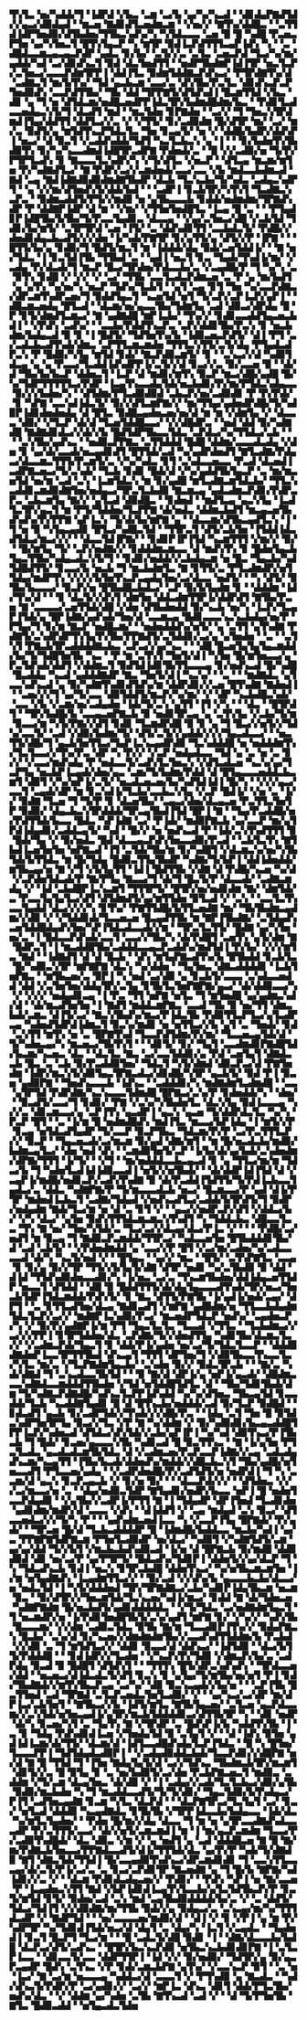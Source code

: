 ▜▚▜▃▝▅▞▚▟▟▞▜▝▐▟▛▟▝▞▙▃▝▃▆▝▃▞▙▝▄▞▚▞▚▃▟▝▝▟▊▟▄▛▇▟▜▟▞▞▄▃▞▟▉▟▄▟▝▝▆▃▅▝▇▟▊▟▜▃▅▟▆▃▆▝▝▞▅▞▞▝▇▜▚▞▟▟█▃▝▝▃▜▜▟▐▟▛▜▅▟▉▞▟▜▙▟▅▞▜▜▙▃▚▟▚▞▚▝▚▜▟▃▃▃▝▃▅▝█▝█▝▚▟█▝▛▃▅▃▛▜▅▝▄▞▚▜▅▃▜▝█▜▚▜▄▃▛▝▚▝▆▜▛▝▉▟▐▃▛▟▜▜▜▃▄▛▐▟▚▝▚▝▝▃▝▟█▟▃▃▆▃▄▃▄▃▛▟▛▝▄▟▃▝▊▞▙▞▝▃▜▞▞▃▝▃▜▃▝▃▅▃▛▟▝▜▃▞▚▞▆▞▄▟▟▞▚▟▝▃▞▟▊▟▚▃▜▝▉▟▝▟▃▜▅▟▜▜▝▝▅▟▛▜▙▟▆▛▐▟▐▜▛▝▅▃▜▃▛▞▃▜▅▃▞▃▃▃▛▟▆▜▛▛▐▝▟▟▐▜▃▝▉▟▆▜▟▟▇▃▛▟▚▃▞▝▛▜▛▟▇▜▚▞▟▝▃▟▇▃▜▝▆▞▙▜▚▞▝▜▟▝▄▃▙▃▆▝▃▃▞▃▝▟▚▜▙▞▛▃▜▃▝▟▊▟▚▃▛▃▛▜▅▟▉▟▚▝▃▃▛▟▜▜▙▞▝▜▙▝▟▟▝▜▛▛▇▜▞▟▜▟▚▟▐▝█▃▆▜▜▟▝▞▙▃▝▟▊▝▄▝▜▝▅▝▟▜▟▃▆▞▅▟█▃▅▟▛▛▐▟▃▜▛▞▙▟▆▟█▟▆▞▙▃▝▝▛▟▊▜▃▟▃▃▅▟▄▃▚▜▞▜▝▟▃▟▜▝▆▟▝▝▆▃▜▟▅▝▊▛▇▟▅▝▝▃▞▞▝▜▝▜▅▃▚▜▛▟▆▟▐▜▄▞▟▟▜▜▝▟▟▜▃▞▞▃▝▞▝▞▜▜▞▝▊▞▃▟▉▟▆▝█▞▟▜▛▝▆▞▝▃▞▝▆▞▃▝▉▟▜▞▄▝▆▜▟▜▚▃▛▜▟▃▜▃▝▜▅▝▊▃▄▜▞▝▅▝▞▝▟▟█▞▙▟▛▞▟▟▚▛▐▝▅▃▞▝▟▝▉▃▜▝▞▃▟▟▚▟▟▞▜▟▜▝▚▃▜▃▙▃▚▝▄▝▐▝▝▝▊▞▙▟▅▜▚▜▙▟▉▜▚▝▊▞▚▞▚▃▃▟▆▟▐▟█▜▛▃▟▛▇▝▛▟▅▟▞▃▝▝█▝▞▞▃▟▉▞▅▝▜▞▛▞▛▜▛▜▃▟▚▝▊▝▇▃▃▃▜▃▚▟▛▞▚▝▞▜▞▟▜▃▝▞▅▃▛▝▝▟▜▃▄▝▆▃▆▞▆▜▅▝▛▞▚▟▇▟▜▃▞▝▇▝▛▟▛▞▃▞▞▃▆▟▅▟▞▃▃▞▃▃▝▞▙▝▆▟▃▃▙▟▆▃▟▝▇▟▝▃▄▝▇▟▐▟▇▟▉▟▉▟▆▟▇▜▙▟▛▝▟▃▙▝▜▃▚▃▙▞▜▞▚▟▃▝▃▟▄▃▚▟▛▜▝▝▄▝▞▞▆▞▟▜▅▟▚▜▞▟▟▞▙▟▝▝▝▃▟▛▐▝▊▃▙▜▛▞▚▜▚▜▝▜▃▟▇▃▚▃▛▃▝▝▉▟▆▃▟▟▜▞▛▜▞▞▆▟▉▝▅▝▄▜▙▃▃▃▙▝▊▟▟▞▅▟▆▟▆▞▜▛▇▟▚▟▛▝▛▝▟▟▇▛▐▟▛▝▟▝▆▝▝▞▆▞▝▞▜▜▅▜▅▟█▜▃▝▐▃▄▝█▝▃▝▝▝▛▜▄▟▊▛▐▟█▜▙▞▙▜▙▞▜▞▛▃▃▜▄▟▊▃▝▟▃▃▄▝▝▞▄▞▃▜▅▃▞▟█▝▞▃▙▜▟▝▜▟▊▞▙▞▆▜▞▝▃▜▛▜▛▟▝▃▅▝▐▜▞▝▃▝▟▟▚▟▊▜▜▝▃▃▙▟▃▜▞▝▛▟█▞▞▟▅▟▊▟▄▃▙▃▟▜▞▞▞▟▅▝▐▞▚▟▞▛▇▜▛▝▊▞▄▜▜▞▄▝▟▜▞▞▛▝▐▛▇▝▝▝█▜▜▞▙▞▄▝▊▟▉▞▜▝█▟▜▞▆▃▜▝▆▝▐▟▟▟▞▟▄▝▉▟▞▃▅▜▟▟▐▞▝▝▇▝▅▞▜▟▃▝▐▝▊▃▜▟▐▜▙▝▜▜▙▟▝▃▝▝▄▟▐▝▅▃▜▝▊▃▝▜▄▟▞▜▚▟▐▞▆▞▝▞▃▟▄▝▛▞▟▃▟▞▜▝▆▃▛▝█▃▞▜▛▟▅▞▛▟▃▃▙▞▃▝▞▃▄▟█▞▛▝▜▝▚▞▚▝▃▝▉▜▚▝▊▟█▝▞▝▞▞▝▞▝▃▞▝▜▜▙▝▃▃▜▃▟▃▛▟▆▃▅▝▃▝▛▝▄▝▆▞▙▟▜▝▄▝▄▜▚▝▚▞▅▞▚▝▅▃▛▝▜▟▚▞▜▃▙▜▝▝▄▜▝▃▄▝▊▜▝▜▅▝▚▞▃▃▛▟▇▃▞▟▛▃▆▜▚▟▛▃▅▞▜▝▉▟▟▜▄▃▜▝▚▃▅▜▟▝▅▜▝▜▞▃▛▞▃▛▐▃▛▞▄▛▐▝▝▟█▃▆▃▅▟▄▝█▜▃▟▝▝▟▃▆▞▅▞▄▃▃▜▙▞▜▟▆▜▄▝▃▟▝▟▉▃▞▟▛▟▄▝█▝▛▝▊▜▞▟▆▟▜▃▆▃▞▝▇▝▄▟▇▟█▝▆▛▐▃▙▞▝▜▚▞▞▝▊▟▊▃▃▟▟▜▄▃▅▃▙▟▐▝▝▞▛▟▚▝▃▟▚▞▝▝▃▃▙▞▛▟▟▜▚▃▛▃▝▃▛▞▟▟▊▜▙▞▛▃▚▝▊▝▅▃▙▟▆▞▙▟▄▃▟▝▉▝▊▝▐▝█▟▜▞▝▜▟▜▅▜▚▞▙▝▐▟▉▃▅▃▛▟▜▞▝▟▐▝▛▜▝▃▞▃▟▃▙▃▟▜▚▟▞▟▆▃▝▃▛▜▜▃▆▃▆▟▅▝▜▜▜▃▚▜▜▞▃▜▞▟▄▝▛▜▄▟▃▟▛▃▚▝▛▝█▟▉▞▚▜▄▝▆▜▟▝▊▟▞▝▇▃▛▟▉▃▆▜▞▝▊▝▝▃▚▃▞▞▟▝▚▟▉▜▟▃▄▝▄▝▄▝▛▃▃▞▜▃▟▟▐▟▚▟▛▛▐▞▃▜▞▞▟▝▊▃▞▞▃▝▉▞▃▃▅▝▉▝▝▟▞▟▝▜▙▞▙▞▙▃▛▝▟▟▅▃▜▝▐▃▛▝▟▝▆▟▊▞▆▜▚▝▉▃▛▝▆▃▞▟█▞▄▟█▝█▞▚▞▜▟▛▜▜▜▜▜▃▞▛▟▛▝▐▃▄▜▚▃▃▟▄▜▟▞▅▃▙▟▊▞▛▞▆▞▛▜▟▃▚▟▄▃▃▝▉▞▞▞▙▟▅▞▚▝▝▟▜▟▆▞▛▜▃▟▉▟▉▟▝▃▙▃▛▞▅▞▃▟▉▟▊▝▛▝▛▞▛▟▞▝▊▝▚▛▇▝▃▃▚▟▐▟▃▜▞▝▉▞▞▟▜▃▆▛▇▞▞▝▆▞▜▜▄▞▄▟▅▟▛▟█▞▜▞▚▟▉▛▐▟▊▟▅▟▅▟▄▝▟▝█▜▃▝▉▟█▃▄▟▅▃▅▞▅▞▟▝▆▝▆▝▞▟▆▜▄▝▞▝▟▃▃▃▝▟▉▞▝▞▜▃▛▝▟▞▟▝▜▃▅▜▟▟█▃▃▞▝▞▞▟█▟▛▃▝▝▅▟▝▟▟▝▉▞▚▟▇▟█▝▇▟▇▟▊▟▃▞▞▟▞▞▙▝█▟▜▟▛▜▙▃▃▜▟▃▝▃▛▟▃▞▚▞▜▜▟▃▞▃▙▝▝▝▝▃▚▜▙▞▄▟▚▃▝▝▅▟▉▃▛▛▇▃▝▃▜▜▟▟▟▝█▟█▝▟▟▆▞▃▃▃▟▃▟▄▝▞▟▅▝▊▝▄▞▟▞▃▃▟▞▅▃▄▟▊▟▜▝█▜▜▟▞▃▟▝▚▞▄▟▛▟▅▟▜▝▇▜▃▟▇▞▛▟▄▃▞▟▃▃▆▃▜▜▜▞▛▃▆▜▞▃▝▞▚▞▚▟▃▝▊▜▝▃▚▟▃▃▅▃▃▝▛▃▟▝▟▃▅▟▐▃▟▛▇▃▅▃▞▜▞▃▚▟▞▝▜▃▙▝▊▟▊▝█▟▞▟▝▞▚▞▄▟▟▜▙▜▄▃▛▝▃▝▆▞▆▃▅▜▟▝▅▞▆▝▃▟▝▃▚▝▐▃▆▜▟▃▚▝▆▝▊▞▄▟█▝▆▜▃▟▇▃▆▜▟▃▙▞▝▜▜▃▚▃▟▟▊▃▆▟▉▟▇▜▅▞▅▟▄▃▞▜▛▃▜▃▙▟▉▝▇▃▆▃▄▝▄▟▃▟▆▃▛▟▊▞▛▟▛▃▛▃▝▃▙▃▆▜▄▝▇▞▞▝▄▜▃▟▝▟▉▟█▃▝▝▊▟▅▟▝▝▆▟▜▃▄▝▄▃▚▜▄▝▐▃▟▜▃▜▛▞▄▃▜▝▆▝▛▜▞▜▟▟▅▞▜▃▛▛▇▝▟▞▅▟▃▝▟▟▆▃▙▟▜▝▆▃▄▃▅▜▙▟▚▟▚▞▛▞▛▛▇▝▄▛▐▃▚▝▜▞▟▞▙▞▆▛▇▝▄▝▝▟▃▃▆▞▟▜▙▃▄▟▜▃▚▝▐▝▜▝▅▝▉▝▚▜▄▃▄▟▊▝█▜▃▞▚▟█▃▜▟▝▝▜▜▛▃▜▝▟▜▞▃▙▜▅▝▐▜▟▟▐▟▃▟▜▟▃▞▆▃▞▞▞▝▝▟▃▃▜▟▐▛▇▞▝▝▊▟▊▛▐▛▐▜▟▝▚▃▆▜▜▜▝▞▆▞▞▝▉▞▝▝█▞▆▜▄▝▜▞▝▃▛▞▅▟▇▞▞▝▊▟▟▟▆▃▆▃▃▝▟▝▆▟▚▜▚▝▊▝█▟▅▜▄▃▙▜▄▃▜▜▙▞▚▟▄▃▟▃▚▜▞▜▝▝▊▟▊▞▅▟▟▞▞▃▙▟▄▃▆▝▅▝█▃▝▜▄▃▙▞▚▟▜▟█▟▜▜▞▝▊▃▃▞▙▝▅▃▙▝▜▝▆▃▙▟▆▜▃▝▇▝▊▜▜▞▃▝▛▜▃▟▆▟▛▞▅▜▜▟▄▞▆▟▛▜▚▝▞▞▞▞▙▜▅▜▚▃▛▃▄▟▄▜▅▞▃▞▟▃▃▝▅▟▜▞▝▝▚▝▟▜▞▝▉▜▙▞▙▃▃▃▞▝▉▃▛▞▅▝█▜▙▟█▃▙▟▃▞▝▃▛▝▉▞▙▜▄▟▆▝▊▝▝▟▟▟▆▝▐▟▞▜▚▞▟▝▝▝▊▝▟▃▜▞▞▟▚▜▝▟▆▜▅▝▟▟▃▟▆▜▜▛▐▞▟▟▛▟▜▝▇▜▙▞▛▃▅▝▇▝▃▃▃▃▞▃▅▜▜▟▞▟█▝▞▟▅▝▟▜▙▟▅▟▟▝▉▞▚▃▙▝▅▞▚▝▐▃▛▞▜▃▄▛▐▜▟▞▄▝█▛▐▟▇▞▄▟▚▟▞▜▅▞▟▝▃▃▆▃▄▝█▟▊▃▃▃▚▃▚▃▙▟▄▞▅▞▛▝▛▜▄▞▜▝▊▞▆▝▇▃▛▝▅▟█▃▆▞▝▝▅▟▅▟▟▟▚▞▅▜▞▝▄▝▃▜▜▝▄▜▚▟▇▝▛▟▇▜▞▃▚▟▛▟▛▜▚▜▄▜▚▜▙▞▛▛▇▟▜▞▃▜▟▟▊▞▃▞▄▝▄▜▅▟▅▝▝▃▝▝▃▜▚▜▝▛▇▃▙▜▛▃▟▟▟▟▇▃▙▃▝▃▛▃▞▞▄▞▚▃▝▝▝▟█▝█▃▅▜▄▜▄▜▄▃▆▟▟▞▙▞▜▞▜▟█▜▅▜▙▝▚▃▝▝▛▝▆▝▃▜▚▜▝▜▅▜▞▟▐▝▚▜▅▝█▞▆▜▅▃▃▞▄▝▛▃▜▟▚▟▞▟▟▜▝▞▟▟▆▃▜▝▉▟▜▟▐▟▊▜▙▜▜▃▃▃▄▝▊▞▅▟▚▃▟▝█▞▚▟█▝█▃▟▟▄▝▚▃▟▝▄▟▟▟▇▟▛▝▇▃▝▜▅▜▞▟▐▝▚▃▚▞▝▝▃▝▝▝▆▟▇▟▃▝▄▜▃▃▚▟▚▃▟▝▄▝▉▞▚▟▇▜▚▟▊▟▜▟▚▞▆▝▟▟▛▟▊▞▞▃▅▝█▜▚▟▇▝▇▟▅▟▐▝▝▃▅▞▞▞▜▝▄▞▜▞▃▃▝▟▉▜▟▟▜▞▆▃▛▞▚▞▆▞▝▞▝▟▛▝▚▃▙▟█▃▚▟▞▝▃▃▝▞▙▝▞▃▆▞▅▞▃▟▄▟▅▝▐▟▞▜▞▃▚▝▄▜▜▝▐▜▝▞▚▝▝▝▟▃▝▝█▜▛▟▜▝▝▜▛▞▙▟█▞▙▝▃▃▄▃▅▛▇▃▙▝▉▝▅▟▊▜▛▃▄▝▄▝▃▜▚▜▄▝▞▃▙▞▜▞▆▝▉▃▃▞▆▝▚▜▞▛▇▞▞▟▜▝▊▟▊▝▜▃▆▟▛▟█▝▉▝▊▝▄▝▜▝█▃▞▞▅▜▞▞▜▟▚▞▃▃▜▞▝▃▟▝▞▟▉▞▙▟▆▞▜▞▝▟▜▞▃▜▞▞▄▟▟▞▞▞▞▜▄▃▟▃▃▞▝▝▅▃▜▜▞▟█▞▜▝▄▃▙▜▅▜▜▃▞▜▄▛▐▃▚▃▄▟▛▟▉▝▜▃▚▟▟▟█▝▅▝▅▟▟▟▆▜▚▞▜▃▜▃▃▞▞▜▚▞▛▃▝▟▛▝▚▝▛▞▞▝▞▃▛▝▅▟▄▟▃▃▝▜▟▝▄▝▃▝▅▝▃▝▊▞▞▝▞▃▃▞▆▟▚▟▄▝▛▝▅▟▃▃▜▞▃▟▚▜▃▜▅▃▚▝▞▟▜▃▟▃▅▝▚▃▚▞▄▞▜▃▛▜▄▝▅▃▙▛▐▃▄▟▞▟▅▞▄▃▝▃▆▞▜▞▙▟▆▞▛▟▟▝▟▝█▜▄▃▃▃▅▟▟▃▙▃▆▜▝▟▉▜▝▞▚▞▅▛▐▞▃▜▞▝▅▃▟▃▅▃▅▞▙▞▚▟▜▟▐▟▐▝█▞▚▝▝▞▞▞▄▃▞▃▃▜▝▃▄▟▞▟▛▝▆▝▊▃▚▟▐▞▜▃▙▞▃▃▙▃▚▜▄▝▞▃▛▝█▟▐▞▝▞▅▝▃▝▐▞▞▝▉▟▇▝▜▃▅▝▜▝▜▞▛▝▊▝▟▃▅▜▙▞▝▃▄▃▞▟▅▞▟▃▄▃▅▝▛▃▜▜▃▜▅▜▛▝▉▟▉▞▝▟▄▃▙▃▚▜▛▟▟▟▞▜▛▃▄▜▙▟▐▜▟▝█▛▐▝▇▝▝▜▄▞▛▃▟▟█▞▅▞▛▟▜▜▟▞▙▃▃▝█▟▃▝▚▛▐▟▇▝▃▞▝▛▐▟▞▝▆▟▉▛▇▃▙▝▄▞▃▃▛▝▆▞▄▜▛▟▐▟▄▟▊▞▃▟▟▃▄▜▞▝▚▟▝▝█▞▞▝▅▝▅▟▚▃▟▝▛▝▐▟▞▃▚▜▚▟▜▜▜▝▉▝█▟▞▜▄▝▞▝▉▞▅▟▃▝█▟▝▟▃▃▄▃▛▟▚▜▅▃▃▟▉▞▛▃▟▝▝▃▙▜▃▜▚▝▇▜▙▟▐▃▅▜▅▜▅▝▅▛▇▃▟▝▐▜▝▃▜▟▞▜▙▞▆▝▊▞▚▟█▜▝▞▟▃▆▃▚▞▅▞▚▜▙▜▟▞▙▜▜▟▃▝▆▝█▞▜▟▄▝█▟▉▃▜▜▄▜▙▟▛▝▚▟▇▞▜▞▙▛▐▝▟▟▐▟▅▟▟▞▆▜▙▃▄▞▅▝▇▝▞▜▝▞▙▜▄▜▜▝▐▟▐▝█▟▜▜▙▝▞▟▇▝▟▝▛▟█▞▚▃▅▝▚▞▟▝▞▃▛▟▅▜▟▃▟▞▛▝▇▞▛▜▄▝▇▃▃▞▜▝▟▞▜▝█▃▜▞▛▝▟▃▃▟▞▝▃▟▇▃▆▟▄▝▞▝▐▟▝▃▙▟█▛▐▃▚▃▆▜▝▜▜▜▛▜▞▝█▜▛▞▅▞▅▟▊▟▆▝▇▞▝▟▆▜▟▞▃▝▛▃▃▜▄▜▄▜▃▞▟▜▝▟▜▟▆▟▜▞▄▞▆▜▜▟▅▝▉▜▃▟▝▞▝▃▚▝▝▃▃▜▃▜▚▃▃▜▄▟▟▝▟▃▞▞▞▞▚▝▊▜▚▞▝▛▇▜▜▟█▞▙▜▜▃▅▟▇▝▆▞▝▜▙▜▙▟▆▃▄▟▆▞▞▟▉▝▞▝▞▜▟▟▊▟▞▜▃▃▅▃▅▝█▃▄▟▜▜▙▝▆▝▇▛▐▜▙▟▇▞▝▃▜▟▄▟▚▃▅▜▟▟█▟▄▟▚▜▅▞▚▛▐▜▟▃▟▃▃▟▞▞▆▝▝▜▛▃▜▃▜▜▞▝█▟▇▝▄▞▚▜▅▝▅▞▃▝▐▝█▟▃▃▛▟▚▟▞▃▃▜▝▃▃▞▞▜▙▞▚▝▟▞▛▟█▜▝▃▅▜▚▝▄▜▞▟▆▝▇▝█▟▛▃▜▝▐▝▆▃▟▟█▜▙▞▃▟▟▟▃▃▄▃▛▃▟▟▚▞▆▟▜▟▐▝▛▞▙▞▝▞▞▞▆▜▃▝▇▟▝▝▐▟▇▟▜▝▟▝▟▝█▃▙▝▝▟▚▝▆▜▄▛▇▃▟▜▚▞▙▝█▜▙▟▟▝▊▃▙▜▃▝█▞▚▟▉▃▚▜▛▝▆▛▇▛▇▝▟▃▚▝▚▞▟▟▅▝▝▜▄▜▅▃▝▟▇▃▟▟▟▟▊▝▐▃▙▜▅▛▇▃▝▝▆▜▙▃▅▞▃▝▉▛▐▝▚▝▅▟▝▃▞▟▉▝▄▝▊▃▙▜▞▃▃▃▝▃▚▟▃▃▅▟▟▝▟▟▝▞▃▜▅▜▅▞▟▟▄▜▛▞▃▜▄▝▊▜▙▜▃▜▅▛▇▛▇▞▄▃▞▝▟▞▟▟▉▃▃▞▚▝▞▝▞▞▞▝▅▟▄▟▊▃▄▝▐▝▛▃▝▜▜▝▅▛▇▝▅▜▃▝▜▝▆▜▅▟█▝▄▞▄▟▆▃▚▟▞▟▝▝▟▞▆▃▟▜▅▜▅▝▐▝▇▟▜▝▆▟▟▃▆▛▇▃▝▃▃▟▝▜▙▝▉▝▅▞▜▜▝▟▆▃▙▟▞▃▆▃▝▟▐▜▞▃▞▝▇▃▚▜▙▟▚▞▆▃▞▛▐▟▃▜▙▝▛▟▉▜▜▃▛▜▃▞▄▜▃▟▛▃▄▝▚▟▅▟▜▟▛▟▐▟▆▃▜▝▉▃▚▞▆▟▊▝▅▝▅▜▜▃▞▞▙▝▄▜▝▃▝▜▅▟▞▝▊▟▝▃▚▜▜▝▆▜▚▝▅▝▃▝█▛▇▜▚▟▝▜▃▃▛▟▜▟▆▞▛▞▆▞▝▜▃▃▅▃▄▜▟▞▟▝▜▞▚▟▅▃▄▞▚▝▆▃▅▃▞▜▙▜▚▜▝▝▝▟▊▜▞▝▊▞▝▜▄▜▝▃▃▟▆▟▊▛▇▟█▜▟▞▙▃▆▞▚▃▅▃▝▟▃▝▝▟▃▜▃▝▇▃▝▃▞▃▃▜▟▟▊▞▄▝▛▟▝▃▅▜▄▜▝▟▇▟▃▃▙▝█▃▝▃▝▃▙▝▉▞▛▃▟▟▉▜▅▞▝▜▟▃▜▝▚▜▞▟▆▟▝▟▉▃▛▃▞▟▝▛▇▜▅▟▆▝▐▟▛▞▆▃▚▜▞▟▉▜▄▃▜▛▇▃▟▃▞▟▊▟█▞▚▜▛▝▄▃▙▜▞▝▉▟▝▛▐▝▉▃▅▝▄▟▉▛▇▝▝▜▅▟▚▃▃▃▙▝▐▟▚▃▝▝▃▟▟▟▊▞▚▝▆▟▇▟▆▜▃▟▆▟█▝▝▃▃▝▄▜▛▜▟▝▛▟▛▟▇▞▚▃▚▃▃▃▜▟▆▟█▝█▛▇▃▞▃▚▞▛▝▊▟▅▟▟▞▚▝▝▟▅▞▝▝▉▃▟▜▞▃▃▞▜▝▊▟▊▞▝▛▇▝▞▃▚▞▚▜▙▟▅▜▃▝▟▃▚▜▄▝▉▟▐▃▃▃▄▝▚▞▞▃▝▟▊▃▆▃▃▞▄▝▃▛▐▜▚▝▄▃▟▛▐▝▄▃▚▝▄▃▅▝▜▞▟▟▛▟▃▜▃▝▚▞▚▝▛▃▛▝█▜▝▝▃▝▐▞▆▝█▝▅▟▆▟█▟▚▝▆▟▐▜▃▝▆▃▃▞▙▛▐▟▄▝▐▝▆▜▞▞▛▝▊▃▄▝▅▜▟▃▟▜▄▟▛▝▜▞▃▃▛▝▉▃▛▜▙▃▝▜▟▃▆▞▛▞▛▝▃▞▛▃▜▜▜▃▛▞▞▝▉▃▛▝▝▜▄▃▅▃▟▞▃▞▆▃▆▝▉▞▄▟▝▟▇▞▆▜▝▝▆▝█▞▅▃▟▃▙▞▆▟▉▞▙▟▆▃▄▜▃▞▝▟▅▝▅▟▝▟▚▝▝▃▆▟▉▜▅▜▞▃▛▝▐▞▙▞▟▞▄▞▙▟▞▃▚▟▅▟▆▞▟▛▇▞▜▜▜▝▐▞▜▞▝▝▞▜▝▝▆▞▅▟▟▟▃▃▙▃▄▃▟▝▊▝▄▝▜▜▃▞▆▞▆▝▜▟▃▞▙▝▜▝▚▟▅▜▃▟▐▟▐▟▉▃▃▟▐▝▅▜▞▞▅▜▙▟▞▝▝▟▞▟▟▛▐▟▐▜▟▝▟▝▞▃▄▛▐▞▆▟█▞▅▟▊▃▛▞▃▟▚▜▚▟▇▝▉▝▟▞▛▃▟▟▐▜▟▜▜▞▜▞▛▟▐▃▙▃▃▜▄▟▃▞▃▝▟▟▃▝▚▟▇▛▇▞▛▝▜▞▆▃▃▃▟▃▙▝▅▃▞▝█▃▆▃▃▞▛▝▄▟▝▟▐▞▛▜▛▝▆▟▅▟▐▃▙▃▜▝▃▟▇▞▜▟▄▟▝▞▅▟▚▃▟▜▃▞▃▟▟▞▙▜▛▟▜▞▜▝▉▟▛▞▅▟▄▟▆▝▇▟▞▜▃▞▆▝▅▝▟▝▃▝▊▜▝▞▝▝▄▃▞▞▅▟▛▃▛▞▟▜▝▞▟▟▃▞▙▞▝▞▚▝▟▃▞▝▄▜▅▝▉▟▚▜▜▜▟▃▆▃▆▃▚▜▚▟▜▝▚▝▜▟▟▃▙▃▝▟█▃▃▜▃▃▝▜▚▝▇▝▅▞▝▜▅▞▚▜▟▞▃▝▜▃▞▃▞▞▟▃▄▞▟▃▞▛▐▃▝▞▝▝▝▝▛▟█▞▃▞▅▟▜▝▆▝▉▃▄▝▜▝▇▟▉▃▛▃▆▟▟▞▜▜▛▃▞▝▚▟▃▃▅▜▅▝█▜▙▟▟▟▊▜▙▞▟▝▃▟▝▃▙▜▞▝▝▞▛▟▅▟▆▟▟▝▄▝▃▃▞▞▛▝█▜▝▞▃▞▆▞▃▟▅▞▚▞▃▟▃▃▃▃▟▝▟▞▚▝▚▃▜▞▅▟▝▞▝▝█▜▄▃▝▝▄▞▞▝▆▃▝▝█▜▞▝▃▜▚▛▇▜▃▝▃▃▄▝▊▝▊▞▄▝▉▞▞▜▛▝▜▜▞▞▙▜▄▜▞▟▇▝▟▜▛▝▅▟▊▝▚▞▃▜▙▟▉▝▉▝▟▟▝▟▐▟▝▜▜▟▚▟▉▟▅▃▃▟▊▞▚▝▐▞▅▃▝▃▞▃▝▜▚▃▆▜▙▟▅▞▟▟▐▟▄▃▅▜▜▟▛▝▅▃▃▜▝▟▜▟▟▝▝▟█▝▉▝█▟▟▜▜▜▞▟▞▟▄▜▄▃▃▃▟▜▚▟▞▜▛▞▅▃▞▜▅▃▙▜▟▛▐▜▟▃▆▟▟▞▛▟▚▜▞▝▊▝▇▃▝▟▜▜▞▛▇▜▙▝▐▞▄▟▐▞▅▟▞▃▄▞▝▟▛▜▝▝▃▝▊▜▜▃▟▜▅▞▟▃▄▝▇▟▊▃▟▜▝▞▆▛▇▝▄▟█▟▆▞▅▝▜▜▃▃▙▟▄▟▆▜▟▃▜▃▛▞▃▞▞▝▆▟▇▛▐▃▚▟▉▞▛▃▞▝▆▃▅▟▛▜▟▃▛▝▅▟▚▞▝▃▄▟▅▃▛▞▚▝▞▝▉▞▛▞▄▟▇▛▐▞▆▝▛▜▝▜▄▃▜▃▜▃▝▜▃▃▟▝▞▜▜▃▝▝▜▃▙▟▆▃▞▞▃▞▞▞▛▛▐▝▊▜▛▜▟▟▅▞▟▃▝▃▛▟▇▞▜▞▞▟▅▟▜▜▄▝▚▟▊▜▙▞▟▃▆▃▜▃▞▞▝▞▃▟▆▃▛▟▞▜▄▃▜▝▊▝▟▟▞▛▐▞▄▟▅▝▅▞▃▞▜▞▜▟▃▜▃▃▛▝▝▟▟▟▉▟▇▟▅▛▐▃▃▜▛▜▜▜▙▟▝▟▚▃▄▜▝▜▜▜▝▟▛▜▅▞▜▝▞▟▉▜▙▃▃▜▚▃▃▜▃▞▚▜▃▝▆▞▃▝▞▜▃▛▇▟▆▜▄▃▙▞▝▃▚▟▅▝▉▞▞▝▉▟▃▜▛▃▙▝▝▝▇▞▃▝▚▟▞▟▇▟▝▜▝▃▚▃▟▃▃▜▙▜▟▝▝▝▉▝▇▞▟▝▟▛▐▞▄▝▅▛▐▞▄▃▟▞▝▟█▟▆▃▃▃▚▟▇▟▃▃▆▟▟▟▜▜▙▟▅▝▞▜▟▝▅▜▟▟█▜▟▜▃▝▟▝▝▜▙▞▜▟▊▜▙▟▞▟▆▝▜▞▚▟▇▃▛▟▇▟█▞▚▟▚▃▜▃▛▛▐▟▚▟▟▝▚▞▚▞▟▜▅▃▝▜▙▃▄▜▟▝▊▃▃▟▟▞▜▃▙▝▚▃▟▟▇▜▄▟▊▝█▝▟▝█▜▚▃▙▞▅▟▟▟▞▃▟▝▉▞▜▃▛▝▉▟█▟▝▝▊▟▃▟▜▝▄▃▙▝▊▞▃▟▛▜▟▞▞▜▚▟▞▞▞▟█▞▛▃▝▝▐▟▄▝▃▜▝▜▅▝█▝▉▜▟▃▚▟▛▜▅▜▛▜▄▝▉▃▞▞▜▃▝▞▛▝▇▝▚▞▟▟▆▝▞▝▉▞▚▟▉▟▊▞▙▃▄▃▟▟█▜▛▛▐▃▛▞▚▟▅▃▟▝▟▜▟▃▞▟▚▜▟▞▞▃▙▞▄▛▐▛▐▝▚▞▚▟▝▟▉▜▚▃▞▛▐▜▙▃▙▝▜▝█▟▞▝▊▃▅▞▄▃▃▃▚▜▙▝▚▟▊▃▟▝█▝▉▃▜▜▚▃▝▝▇▝▐▞▄▜▅▝▛▜▃▜▃▟▃▝▄▃▟▃▟▃▆▜▙▜▟▃▝▟▝▞▃▟▆▃▅▞▛▃▛▃▃▛▐▟▇▞▞▃▄▝▃▟▃▟▄▟▚▃▆▞▚▃▄▜▜▝▐▜▙▞▙▃▟▞▟▟▅▟▚▞▆▟▟▞▞▟█▃▙▃▚▜▝▜▙▞▄▟█▞▅▜▅▃▃▟▜▝▛▜▃▃▅▞▄▟▄▝▝▞▃▟▛▟▅▟█▞▛▞▃▟▜▟▜▞▅▝▅▟▛▟▐▝▜▝▚▝▃▃▆▞▟▝▄▃▚▝▊▃▛▃▄▃▙▝▞▝▊▞▅▝▉▞▝▝▝▟▃▃▛▟▞▞▞▝▝▟▜▟▅▃▝▞▞▞▃▞▆▃▃▞▅▝▃▝▝▟▄▞▅▟▉▃▜▟▛▝▇▜▄▟▊▞▅▟▛▞▙▃▃▝▅▛▐▝█▝▅▟▅▜▃▃▛▟▄▟▉▝▝▞▄▜▙▞▞▃▟▛▐▞▛▜▜▝▇▝▐▝▜▟▄▟▛▝▟▛▐▜▅▟▝▜▃▟▊▟▅▝▄▟▊▟▆▞▆▟▛▞▟▝▃▃▃▝▞▟▚▝▝▟▐▟▟▜▝▞▝▃▄▝▆▟▄▟▝▃▚▝▉▃▞▝▟▜▃▃▅▟▃▞▞▞▜▞▚▝▛▝▝▝▄▟▚▟▆▃▅▟▐▃▃▝▚▝▞▃▃▛▐▜▄▝█▛▇▟▞▝▛▞▄▟▞▝▝▜▛▃▅▝█▞▟▝▜▃▙▃▟▟▟▟▛▝█▝▐▟▆▟█▞▙▟▟▃▃▝▆▃▙▞▚▟▐▝▄▞▃▝▛▛▇▛▇▜▟▛▇▃▆▝▛▜▅▜▃▟▉▟▛▝▅▞▟▃▞▝▚▟▉▜▝▞▚▟▇▜▟▜▞▃▆▝▄▞▄▞▟▟▝▜▞▞▙▜▝▞▆▃▙▃▙▟▚▟▉▃▟▝▐▞▅▝▟▝█▛▇▃▙▝▉▞▆▟█▝▟▟▉▟▉▟▝▟▊▝▅▞▃▞▛▝▄▞▛▜▛▜▞▝█▟▃▟▚▞▜▟▊▛▐▝▟▟▅▜▞▞▄▞▟▃▛▝▜▝▚▝▜▟▃▟▚▃▙▝▊▟▐▝▅▃▚▝▊▜▛▃▙▟█▝▟▟▅▜▚▃▞▝▚▞▅▜▙▃▆▃▆▜▅▝▐▞▆▝▅▜▄▟▇▟▚▝▐▃▄▟▆▜▜▃▞▞▝▝▉▞▃▟▝▞▞▟▚▞▙▝▄▃▃▃▙▃▙▞▟▃▃▞▅▝▅▟▃▜▟▝▐▝▚▜▞▟▟▟▅▟▝▜▛▞▜▛▇▟▇▃▞▃▙▞▚▟▊▛▐▟▄▜▙▃▆▝▅▃▆▝▉▃▝▝▉▞▟▜▛▞▞▜▅▃▆▜▟▞▜▃▚▃▅▞▚▟▐▞▆▃▞▝▊▟▟▝▇▝▟▞▜▟▅▃▅▝▚▟▇▛▇▟▆▝█▞▅▃▙▟▜▞▄▟▊▟▟▟▟▟▃▝▝▞▜▞▜▟▃▝▃▞▅▟▇▟▆▜▄▃▜▝▜▝▅▃▆▟▛▞▅▝▐▞▛▟▊▜▅▟█▜▙▜▞▃▚▞▄▟▜▝▆▛▇▝▊▞▝▞▚▞▞▝▚▟▚▜▙▝█▃▃▃▆▞▝▞▞▟▆▝▃▟▉▃▜▟▃▝▉▜▙▝▇▞▆▝▜▃▃▟▊▛▐▜▚▞▞▝▉▟▄▛▇▃▚▝█▃▙▞▝▃▚▞▟▝▊▞▚▃▅▞▞▟▆▟▆▟▆▜▙▞▞▃▃▟▚▟▜▜▟▟▆▞▙▝▛▃▙▟▝▞▞▟▉▝▃▝▜▝▆▜▟▜▃▞▞▝▟▟▊▝▉▃▃▞▟▝▟▟▚▃▞▝▐▟▜▟▉▝▝▟▃▞▙▜▜▞▛▟▟▟█▝▝▝▊▟▐▟▛▞▞▜▃▟▅▝▝▞▚▃▛▞▛▞▜▟▉▝▞▟▆▃▛▞▙▞▃▝▃▟▛▟▄▝▉▃▟▝▉▝█▟█▜▝▟▜▟▚▜▝▝▝▜▜▜▚▝█▜▞▟▛▃▚▟▚▟▚▝▝▜▛▟▃▃▅▞▟▟▝▝▅▃▅▃▞▟▐▟▃▟▃▜▞▟▜▝▊▃▚▝▊▝▄▜▄▞▜▞▆▜▙▞▅▞▅▜▝▛▐▝▊▟▞▜▙▟▇▟▞▞▆▜▚▜▙▃▛▃▄▝▃▞▚▞▝▟▉▝▉▃▚▃▄▟▞▞▙▞▅▝▝▝▃▛▐▜▙▝█▃▜▜▅▟▝▃▟▝▜▛▇▟▝▃▜▃▛▃▅▟▃▜▅▜▃▟▉▞▝▞▝▝▄▞▚▃▞▃▞▟▛▝▆▞▟▛▐▃▞▃▙▜▅▜▝▝▇▜▙▃▞▞▙▝▐▟▜▞▆▜▃▝▇▜▙▜▄▃▅▞▝▃▜▃▅▝▄▃▛▟▃▃▆▞▞▃▚▜▟▞▅▜▅▃▄▟▐▞▄▜▛▞▆▃▙▜▟▟▟▟▊▃▞▟▜▜▙▜▛▝▚▝▝▟▊▝▅▟▛▝▟▞▚▝▊▃▅▞▚▜▝▃▝▜▄▜▚▝▇▝▞▜▛▟▛▝▃▝█▟▚▛▐▞▙▝▚▟▟▜▚▜▙▝▐▝▃▝▊▝▜▟▄▝▛▟▚▟▊▟▐▃▅▝▞▜▅▟▄▜▟▝▉▝▃▜▄▜▝▞▝▝▟▝▐▟▚▝▉▜▅▝▄▟▐▟▐▃▆▞▟▞▜▜▞▝▟▃▆▞▟▝▐▟▜▃▃▟█▟▚▟▄▜▃▛▐▜▟▃▝▝█▝▚▝█▜▅▞▜▃▃▃▛▛▐▝▜▟▜▟▄▟▃▟▉▛▐▝▝▞▃▟▄▟▉▟▟▃▙▟▞▜▃▃▛▟▊▞▞▟█▛▇▝▅▞▟▝▇▝█▝▜▜▟▝▜▝▐▜▅▝▇▟▄▜▄▜▞▟▝▃▞▞▜▟▚▃▝▜▙▟▆▃▙▜▛▞▆▃▆▜▝▟▊▜▞▞▃▝█▝▉▜▄▝▊▝▃▝▅▞▙▟▉▜▞▃▞▟▅▝▛▃▙▛▇▃▅▃▜▝▆▟▉▃▝▃▟▟▆▝▞▜▞▃▆▝▟▃▄▜▅▃▝▟▞▟▉▝▞▝▐▝▃▟▄▞▞▃▟▞▜▃▜▃▙▃▞▟▉▞▄▜▙▝▉▟▉▞▆▃▙▟▅▝▚▝▜▝▆▃▟▟▃▃▟▜▞▜▞▜▞▟▊▞▝▜▄▃▜▟▉▞▙▜▚▟▄▃▞▛▐▜▝▃▟▜▅▃▄▟▇▝▊▃▆▝▚▜▃▝▟▃▛▟▝▝▝▟▃▛▇▜▛▃▞▜▃▜▄▜▝▃▞▝▊▃▞▝▅▜▃▟▝▟▟▟▉▝▚▃▄▟▇▟▃▝▊▜▙▜▙▝▞▜▛▛▐▟▃▃▙▞▙▟▄▃▃▝▐▟▞▟▃▝▚▞▆▜▃▜▄▟▅▞▝▝▛▟▅▝█▞▆▞▞▟▄▝▟▃▃▝▜▝▆▝▅▝▄▜▛▃▃▟▇▟▚▟▃▃▃▟▛▝▛▞▃▜▜▜▞▃▃▞▝▟▞▞▅▜▞▃▆▃▆▟▐▝▆▝▐▝▆▞▄▃▛▃▆▟▆▝▜▃▃▞▛▞▃▟▉▜▚▟█▟▞▝▟▃▝▟▉▃▝▞▆▝▞▝▄▝▅▟▜▝▄▝▃▟▝▟▟▟█▃▅▝▇▝█▝▇▞▆▞▛▟▇▃▙▜▅▃▃▞▛▛▇▟▃▃▟▜▞▟▐▞▜▜▜▟▞▟▃▝▄▞▛▞▛▝▚▟▞▜▞▟▇▟▉▝▇▜▝▟▇▃▜▟▞▜▜▟▐▝█▞▃▃▄▟▉▜▚▟▚▃▞▟▛▃▆▟▊▟▊▝▜▝▃▃▚▜▜▃▃▃▄▞▟▞▃▜▞▛▐▞▃▞▃▝▃▝▊▃▞▃▛▟▊▜▛▝▇▃▅▟▇▝▄▝▜▝█▞▙▝▇▛▇▞▚▟▐▟▊▞▞▃▝▞▝▝▟▃▆▝▛▟▊▟▃▟▄▃▅▞▞▝▛▟▊▞▝▝▛▟▚▝▚▛▐▝▅▝▇▞▃▃▅▝▛▝▐▃▄▟▅▃▚▜▜▝▇▟▝▞▙▛▐▟▊▟▐▃▄▜▚▜▃▃▙▞▄▜▃▜▟▜▙▃▛▞▛▝▊▃▜▞▆▜▟▝▊▜▞▝▉▟▅▞▃▟▝▃▚▝▆▟▝▃▄▜▙▟▉▟▟▟▟▞▙▞▃▝▞▝▃▝▟▟▜▞▜▟▃▞▜▟▐▜▝▞▞▟▉▟▇▞▆▞▜▜▙▝▉▟▞▞▄▝▉▟▄▃▞▃▝▃▚▃▄▞▆▞▚▞▜▜▜▟▃▟▛▝▞▝▇▟▛▜▟▝▝▝▅▞▃▃▃▃▅▞▆▟▉▞▟▝▝▟▐▝▞▝▊▝▞▛▐▝▄▝▆▝▛▞▚▟▛▜▛▝▚▞▜▟▊▟▐▜▟▞▅▃▞▟▝▟▄▜▝▃▝▟▄▞▚▝▐▃▜▝▞▃▄▟▃▝▝▜▄▟▅▟▐▝▊▃▜▝█▃▛▜▝▜▃▞▆▝▝▝█▝▃▟▃▜▞▟█▝▉▟▊▝▐▝▝▟▇▞▟▃▃▃▙▞▙▟█▝▟▃▛▃▞▟▜▞▃▟▚▃▝▝█▜▛▞▙▃▚▃▛▟▉▝▅▜▙▃▚▃▙▟▊▟▊▛▇▝▐▝▃▜▃▛▐▃▃▝▝▟▊▃▃▜▞▃▃▝▟▟▛▜▜▛▐▝▐▟▝▞▞▝▉▞▅▟▉▞▝▜▟▜▛▞▄▝▉▞▄▃▛▃▄▟▛▝█▟▚▝▃▜▚▃▝▞▛▝▊▟▞▃▆▃▙▛▇▝▄▜▚▞▝▞▃▃▚▃▛▝▉▜▝▝▃▝▅▝▐▃▞▝▇▝▃▞▆▝▅▃▃▃▄▝▚▟▟▃▞▟▝▃▃▃▜▝▞▝▛▜▚▟▉▝▄▝▇▃▟▃▝▝▚▟▞▟▚▃▜▞▛▟▛▞▛▝▃▞▄▟▊▞▞▝▃▞▞▝▆▛▐▃▝▟▚▃▝▟▊▜▝▟▟▞▛▜▃▜▙▞▅▟▚▞▟▃▝▝▞▝▟▟▆▝▄▞▚▟▅▝▃▜▙▝▇▜▚▃▟▝▃▟▝▞▝▝▟▝▜▞▛▜▅▜▙▝▇▜▃▝█▟▉▃▟▟▝▝▅▜▄▃▟▃▜▟▅
